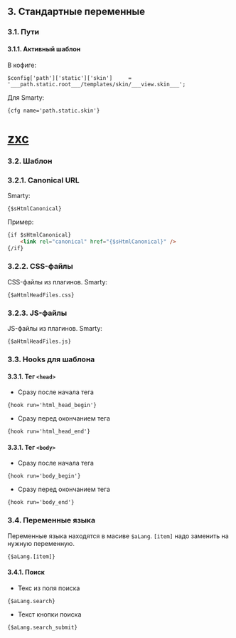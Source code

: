 ## 3. Стандартные переменные ##

### 3.1. Пути ###
#### 3.1.1. Активный шаблон ####
В кофиге:
```
$config['path']['static']['skin']     = '___path.static.root___/templates/skin/___view.skin___';
```
Для Smarty:
```smarty
{cfg name='path.static.skin'}
```

# [zxc](#zxc)

### 3.2. Шаблон ###
### 3.2.1. Canonical URL ###
Smarty:
```smarty
{$sHtmlCanonical}
```
Пример:
```html
{if $sHtmlCanonical}
    <link rel="canonical" href="{$sHtmlCanonical}" />
{/if}
```

### 3.2.2. CSS-файлы ###
CSS-файлы из плагинов.
Smarty:
```smarty
{$aHtmlHeadFiles.css}
```

### 3.2.3. JS-файлы ###
JS-файлы из плагинов.
Smarty:
```smarty
{$aHtmlHeadFiles.js}
```

### 3.3. Hooks для шаблона ###
#### 3.3.1. Тег `<head>` ####
 * Сразу после начала тега 
```smarty
{hook run='html_head_begin'}
```
 * Сразу перед окончанием тега
```smarty
{hook run='html_head_end'}
```

#### 3.3.1. Тег `<body>` ####
 * Сразу после начала тега 
```smarty
{hook run='body_begin'}
```
 * Сразу перед окончанием тега
```smarty
{hook run='body_end'}
```

### 3.4. Переменные языка ###
Переменные языка находятся в масиве ``$aLang``. ``[item]`` надо заменить на нужную переменную.
```smarty
{$aLang.[item]}
```

#### 3.4.1. Поиск ####
 * Текс из поля поиска
```smarty
{$aLang.search}
```
 * Текст кнопки поиска
```smarty
{$aLang.search_submit}
```
